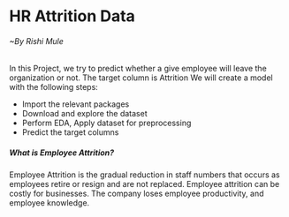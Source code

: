 # HR Attrition Data
###### ~By Rishi Mule

In this Project, we try to predict whether a give employee will leave the
organization or not. The target column is Attrition
We will create a model with the following steps:
- Import the relevant packages
- Download and explore the dataset
- Perform EDA, Apply dataset for preprocessing
- Predict the target columns

##### What is Employee Attrition?

Employee Attrition is the gradual reduction in staff numbers that occurs as employees retire or resign and are not replaced. Employee attrition can be costly for businesses. The company loses employee productivity, and employee knowledge.
